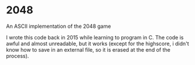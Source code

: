 # 2048
An ASCII implementation of the 2048 game

I wrote this code back in 2015 while learning to program in C. The code is awful and almost unreadable, but it works (except for the highscore, i didn't know how to save in an external file, so it is erased at the end of the process).
